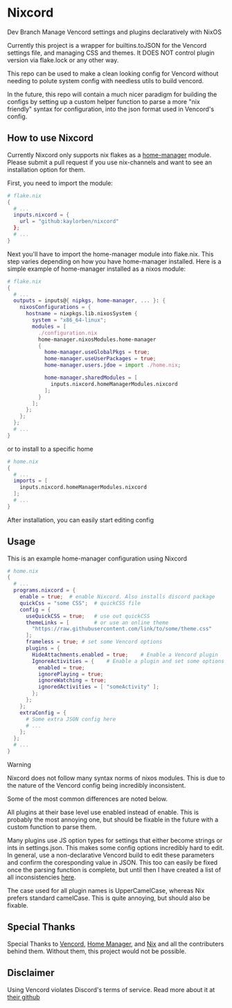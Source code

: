 # Nixcord
Dev Branch
Manage Vencord settings and plugins declaratively with NixOS

Currently this project is a wrapper for builtins.toJSON for the
Vencord settings file, and managing CSS and themes. It DOES NOT
control plugin version via flake.lock or any other way.

This repo can be used to make a clean looking config for Vencord
without needing to polute system config with needless utils to
build vencord.

In the future, this repo will contain a much nicer paradigm for
building the configs by setting up a custom helper function to
parse a more "nix friendly" syntax for configuration, into the
json format used in Vencord's config.

## How to use Nixcord
Currently Nixcord only supports nix flakes as a [home-manager](https://github.com/nix-community/home-manager) module.
Please submit a pull request if you use nix-channels and want
to see an installation option for them.

First, you need to import the module:
```nix
# flake.nix
{
  # ...
  inputs.nixcord = {
    url = "github:kaylorben/nixcord"
  };
  # ...
}
```
Next you'll have to import the home-manager module into flake.nix.
This step varies depending on how you have home-manager installed.
Here is a simple example of home-manager installed as a nixos module:
```nix
# flake.nix
{
  # ...
  outputs = inputs@{ nipkgs, home-manager, ... }: {
    nixosConfigurations = {
      hostname = nixpkgs.lib.nixosSystem {
        system = "x86_64-linux";
        modules = [
          ./configuration.nix
          home-manager.nixosModules.home-manager
          {
            home-manager.useGlobalPkgs = true;
            home-manager.useUserPackages = true;
            home-manager.users.jdoe = import ./home.nix;

            home-manager.sharedModules = [
              inputs.nixcord.homeManagerModules.nixcord
            ];
          }
        ];
      };
    };
  };
  # ...
}
```
or to install to a specific home
```nix
# home.nix
{
  # ...
  imports = [
    inputs.nixcord.homeManagerModules.nixcord
  ];
  # ...
}
```
After installation, you can easily start editing config
## Usage
This is an example home-manager configuration using Nixcord
```nix
# home.nix
{
  # ...
  programs.nixcord = {
    enable = true;  # enable Nixcord. Also installs discord package
    quickCss = "some CSS";  # quickCSS file
    config = {
      useQuickCSS = true;   # use out quickCSS
      themeLinks = [        # or use an online theme
        "https://raw.githubusercontent.com/link/to/some/theme.css"
      ];
      frameless = true; # set some Vencord options
      plugins = {
        HideAttachments.enabled = true;    # Enable a Vencord plugin
        IgnoreActivities = {    # Enable a plugin and set some options
          enabled = true;
          ignorePlaying = true;
          ignoreWatching = true;
          ignoredActivities = [ "someActivity" ];
        };
      };
    };
    extraConfig = {
      # Some extra JSON config here
      # ...
    };
  };
  # ...
}
```
>[!WARNING]
> Nixcord does not follow many syntax norms of nixos modules.
> This is due to the nature of the Vencord config being incredibly
> inconsistent.
>
> Some of the most common differences are noted below.

All plugins at their base level use enabled instead of enable.
This is probably the most annoying one, but should be fixable in
the future with a custom function to parse them.

Many plugins use JS option types for settings that either become
strings or ints in settings.json. This makes some config options
incredibly hard to edit. In general, use a non-declarative Vencord
build to edit these parameters and confirm the coresponding value
in JSON. This too can easily be fixed once the parsing function
is complete, but until then I have created a list of all
inconsistencies [here](./SETTINGS.md).

The case used for all plugin names is UpperCamelCase, whereas Nix
prefers standard camelCase. This is quite annoying, but should
also be fixable.

## Special Thanks
Special Thanks to [Vencord](https://github.com/Vendicated/Vencord), [Home Manager](https://github.com/nix-community/home-manager), and [Nix](https://nixos.org/) and all the
contributers behind them. Without them, this project would
not be possible.

## Disclaimer
Using Vencord violates Discord's terms of service. Read more about
it at [their github](https://github.com/Vendicated/Vencord)
